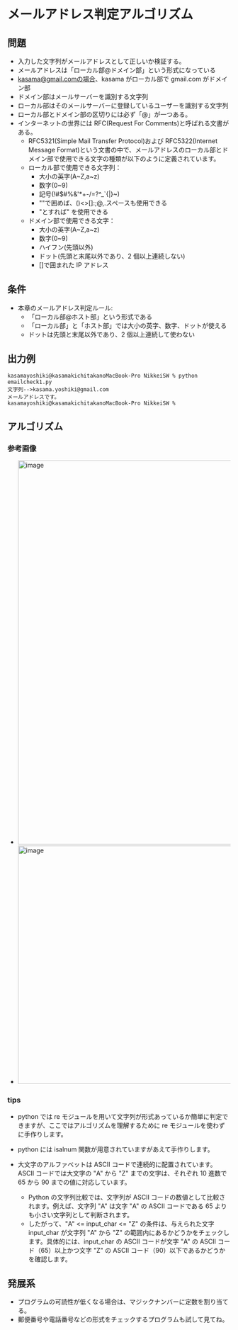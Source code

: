 # メールアドレス判定アルゴリズム

## 問題

- 入力した文字列がメールアドレスとして正しいか検証する。
- メールアドレスは「ローカル部@ドメイン部」という形式になっている
- kasama@gmail.comの場合、kasama がローカル部で gmail.com がドメイン部
- ドメイン部はメールサーバーを識別する文字列
- ローカル部はそのメールサーバーに登録しているユーザーを識別する文字列
- ローカル部とドメイン部の区切りには必ず「@」が一つある。
- インターネットの世界には RFC(Request For Comments)と呼ばれる文書がある。
  - RFC5321(Simple Mail Transfer Protocol)および RFC5322(Internet Message Format)という文書の中で、メールアドレスのローカル部とドメイン部で使用できる文字の種類が以下のように定義されています。
  - ローカル部で使用できる文字列：
    - 大小の英字(A~Z,a~z)
    - 数字(0~9)
    - 記号(!#$#%&'\*+-/=?^\_`{|}~)
    - ""で囲めば、()<>[]:;@,.スペースも使用できる
    - \"とすれば" を使用できる
  - ドメイン部で使用できる文字：
    - 大小の英字(A~Z,a~z)
    - 数字(0~9)
    - ハイフン(先頭以外)
    - ドット(先頭と末尾以外であり、2 個以上連続しない)
    - []で囲まれた IP アドレス

## 条件

- 本章のメールアドレス判定ルール:
  - 「ローカル部@ホスト部」という形式である
  - 「ローカル部」と「ホスト部」では大小の英字、数字、ドットが使える
  - ドットは先頭と末尾以外であり、2 個以上連続して使わない

## 出力例

```
kasamayoshiki@kasamakichitakanoMacBook-Pro NikkeiSW % python emailcheck1.py
文字列-->kasama.yoshiki@gmail.com
メールアドレスです。
kasamayoshiki@kasamakichitakanoMacBook-Pro NikkeiSW %
```

## アルゴリズム

### 参考画像

- <img width="867" alt="image" src="https://github.com/cpj-tech/study/assets/61643054/834c968e-0f4d-4c4c-b450-be078ce418ef">
- <img width="538" alt="image" src="https://github.com/cpj-tech/study/assets/61643054/639fcf08-d6ec-48a5-931a-7b723cf0271a">

### tips

- python では re モジュールを用いて文字列が形式あっているか簡単に判定できますが、ここではアルゴリズムを理解するために re モジュールを使わずに手作りします。
- python には isalnum 関数が用意されていますがあえて手作りします。

- 大文字のアルファベットは ASCII コードで連続的に配置されています。ASCII コードでは大文字の "A" から "Z" までの文字は、それぞれ 10 進数で 65 から 90 までの値に対応しています。
  - Python の文字列比較では、文字列が ASCII コードの数値として比較されます。例えば、文字列 "A" は文字 "A" の ASCII コードである 65 よりも小さい文字列として判断されます。
  - したがって、"A" <= input_char <= "Z" の条件は、与えられた文字 input_char が文字列 "A" から "Z" の範囲内にあるかどうかをチェックします。具体的には、input_char の ASCII コードが文字 "A" の ASCII コード（65）以上かつ文字 "Z" の ASCII コード（90）以下であるかどうかを確認します。

## 発展系

- プログラムの可読性が低くなる場合は、マジックナンバーに定数を割り当てる。
- 郵便番号や電話番号などの形式をチェックするプログラムも試して見てね。
